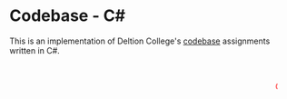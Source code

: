 # Codebase - <span>C#</span>
This is an implementation of Deltion College's [codebase](https://github.com/deltioncodebase/codebase)  assignments written in C#.

<div style="padding: 2rem; color: red;">
<marquee>Gamer</marquee>
</div>

